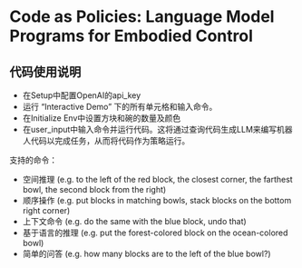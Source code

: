 # Code as Policies: Language Model Programs for Embodied Control
## 代码使用说明
 - 在Setup中配置OpenAI的api_key
 - 运行 “Interactive Demo” 下的所有单元格和输入命令。
 - 在Initialize Env中设置方块和碗的数量及颜色
 - 在user_input中输入命令并运行代码。这将通过查询代码生成LLM来编写机器人代码以完成任务，从而将代码作为策略运行。  

 支持的命令：  


 - 空间推理 (e.g. to the left of the red block, the closest corner, the farthest bowl, the second block from the right)
 - 顺序操作 (e.g. put blocks in matching bowls, stack blocks on the bottom right corner)
 - 上下文命令 (e.g. do the same with the blue block, undo that)
 - 基于语言的推理 (e.g. put the forest-colored block on the ocean-colored bowl)
 - 简单的问答 (e.g. how many blocks are to the left of the blue bowl?)